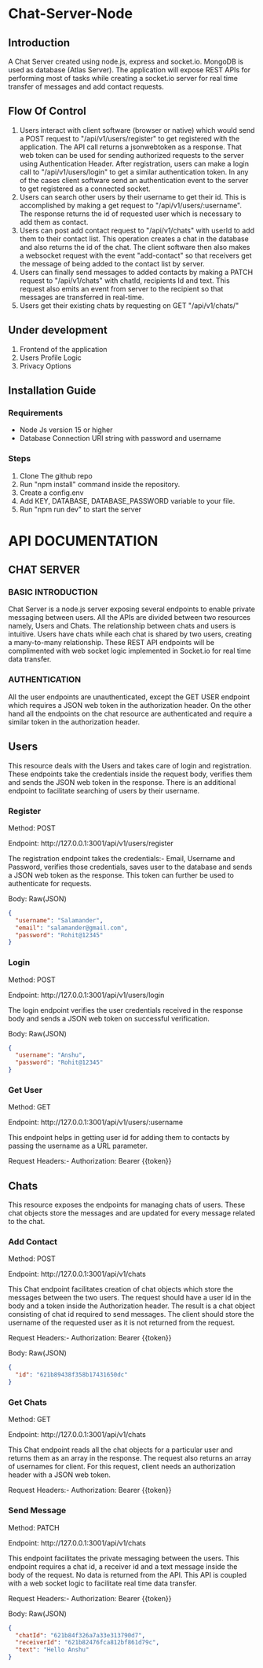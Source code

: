 # Chat-Server-Node

## Introduction

A Chat Server created using node.js, express and socket.io. MongoDB is used as database (Atlas Server). The application will expose REST APIs for performing most of tasks while creating a socket.io server for real time transfer of messages and add contact requests.

## Flow Of Control

<ol>
  <li>Users interact with client software (browser or native) which would send a POST request to "/api/v1/users/register" to get registered with the application. The API call            returns a jsonwebtoken as a response. That web token can be used for sending authorized requests to the server using Authentication Header. After registration, users can make a login call to "/api/v1/users/login" to get a similar authentication token. In any of the cases client software send an authentication event to the server to get registered as a connected socket.</li>
  <li>Users can search other users by their username to get their id. This is accomplished by making a get request to "/api/v1/users/:username". The response returns the id of requested user which is necessary to add them as contact.</li>
  <li>Users can post add contact request to "/api/v1/chats" with userId to add them to their contact list. This operation creates a chat in the database and also returns the id of the chat. The client software then also makes a websocket request with the event "add-contact" so that receivers get the message of being added to the contact list by server.</li>
  <li>Users can finally send messages to added contacts by making a PATCH request to "/api/v1/chats" with chatId, recipients Id and text. This request also emits an event from server to the recipient so that messages are transferred in real-time. </li>
  <li>Users get their existing chats by requesting on GET "/api/v1/chats/" </li>
 </ol>
 
 ## Under development
 <ol>
  <li> Frontend of the application </li>
  <li> Users Profile Logic </li>
  <li> Privacy Options </li>
 </ol>
 
 ## Installation Guide
 ### Requirements
 <ul>
  <li> Node Js version 15 or higher </li>
  <li> Database Connection URI string with password and username </li>
 </ul>
 
 ### Steps
 <ol>
  <li> Clone The github repo </li>
  <li> Run "npm install" command inside the repository. </li>
  <li> Create a config.env </li>
  <li> Add KEY, DATABASE, DATABASE_PASSWORD variable to your file. </li>
  <li> Run "npm run dev" to start the server </li>
 </ol>
 
# API DOCUMENTATION

## CHAT SERVER

### BASIC INTRODUCTION

Chat Server is a node.js server exposing several endpoints to enable private messaging between users. All the APIs are divided between two resources namely, Users and Chats. The relationship between chats and users is intuitive. Users have chats while each chat is shared by two users, creating a many-to-many relationship. These REST API endpoints will be complimented with web socket logic implemented in Socket.io for real time data transfer.

### AUTHENTICATION

All the user endpoints are unauthenticated, except the GET USER endpoint which requires a JSON web token in the authorization header. On the other hand all the endpoints on the chat resource are authenticated and require a similar token in the authorization header.

## Users

This resource deals with the Users and takes care of login and registration. These endpoints take the credentials inside the request body, verifies them and sends the JSON web token in the response. There is an additional endpoint to facilitate searching of users by their username.

### Register

<p>Method: POST</p>
<p>Endpoint: http://127.0.0.1:3001/api/v1/users/register</p>
<p>The registration endpoint takes the credentials:- Email, Username and Password, verifies those credentials, saves user to the database and sends a JSON web token as the response. This token can further be used to authenticate for requests. </p>

<p>Body: Raw(JSON)</p>

```json
{
  "username": "Salamander",
  "email": "salamander@gmail.com",
  "password": "Rohit@12345"
}
```

### Login

<p>Method: POST</p>
<p>Endpoint: http://127.0.0.1:3001/api/v1/users/login </p>
<p>The login endpoint verifies the user credentials received in the response body and sends a JSON web token on successful verification. </p>

<p>Body: Raw(JSON)</p>

```json
{
  "username": "Anshu",
  "password": "Rohit@12345"
}
```

### Get User

<p>Method: GET</p>
<p>Endpoint: http://127.0.0.1:3001/api/v1/users/:username</p>
<p>This endpoint helps in getting user id for adding them to contacts by passing the username as a URL parameter. </p>

<p>Request Headers:- Authorization: Bearer {{token}} </p>

## Chats

This resource exposes the endpoints for managing chats of users. These chat objects store the messages and are updated for every message related to the chat.

### Add Contact

<p>Method: POST</p>
<p>Endpoint: http://127.0.0.1:3001/api/v1/chats</p>
<p>This Chat endpoint facilitates creation of chat objects which store the messages between the two users. The request should have a user id in the body and a token inside the Authorization header. The result is a chat object consisting of chat id required to send messages. The client should store the username of the requested user as it is not returned from the request.</p>

<p>Request Headers:- Authorization: Bearer {{token}} </p>
<p>Body: Raw(JSON)</p>

```json
{
  "id": "621b89438f358b17431650dc"
}
```

### Get Chats

<p>Method: GET</p>
<p>Endpoint: http://127.0.0.1:3001/api/v1/chats </p>
<p>This Chat endpoint reads all the chat objects for a particular user and returns them as an array in the response. The request also returns an array of usernames for client. For this request, client needs an authorization header with a JSON web token. </p>

<p>Request Headers:- Authorization: Bearer {{token}} </p>

### Send Message

<p>Method: PATCH </p>
<p>Endpoint: http://127.0.0.1:3001/api/v1/chats</p>
<p>This endpoint facilitates the private messaging between the users. This endpoint requires a chat id, a receiver id and a text message inside the body of the request. No data is returned from the API. This API is coupled with a web socket logic to facilitate real time data transfer.</p>

<p>Request Headers:- Authorization: Bearer {{token}} </p>

<p>Body: Raw(JSON)</p>

```json
{
  "chatId": "621b84f326a7a33e313790d7",
  "receiverId": "621b82476fca812bf861d79c",
  "text": "Hello Anshu"
}
```
